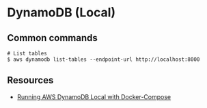 # DynamoDB (Local)

## Common commands

```shell
# List tables
$ aws dynamodb list-tables --endpoint-url http://localhost:8000
```

## Resources

* [Running AWS DynamoDB Local with Docker-Compose](https://medium.com/platform-engineer/running-aws-dynamodb-local-with-docker-compose-6f75850aba1e)
